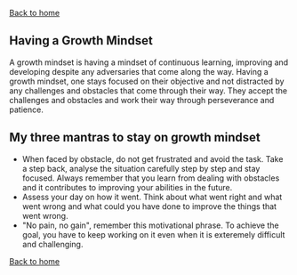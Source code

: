 [Back to home](README.md)

## Having a Growth Mindset
A growth mindset is having a mindset of continuous learning, improving and developing despite any adversaries that come along the way. 
Having a growth mindset, one stays focused on their objective and not distracted by any challenges and obstacles that come through their 
way. They accept the challenges and obstacles and work their way through perseverance and patience.

## My three mantras to stay on growth mindset
- When faced by obstacle, do not get frustrated and avoid the task. Take a step back, analyse the situation carefully step by step and stay
  focused. Always remember that you learn from dealing with obstacles and it contributes to improving your abilities in the future.
- Assess your day on how it went. Think about what went right and what went wrong and what could you have done to improve the things that 
  went wrong.
- "No pain, no gain", remember this motivational phrase. To achieve the goal, you have to keep working on it even when it is exteremely 
   difficult and challenging.

[Back to home](README.md)
